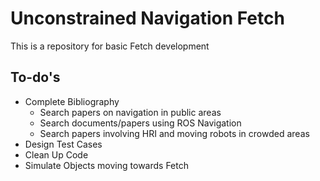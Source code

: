 # Unconstrained Navigation Fetch

This is a repository for basic Fetch development

## To-do's

* Complete Bibliography
  - Search papers on navigation in public areas
  - Search documents/papers using ROS Navigation
  - Search papers involving HRI and moving robots in crowded areas
* Design Test Cases
* Clean Up Code
* Simulate Objects moving towards Fetch


